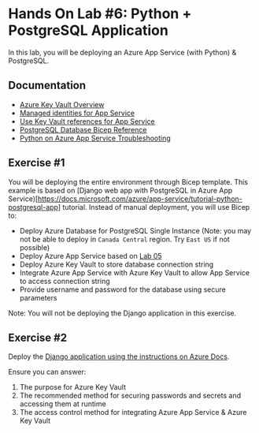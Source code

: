 # Hands On Lab #6:  Python + PostgreSQL Application 

In this lab, you will be deploying an Azure App Service (with Python) & PostgreSQL.

## Documentation

* [Azure Key Vault Overview](https://docs.microsoft.com/en-ca/azure/key-vault/general/overview)
* [Managed identities for App Service](https://docs.microsoft.com/azure/app-service/overview-managed-identity?tabs=dotnet)
* [Use Key Vault references for App Service](https://docs.microsoft.com/azure/app-service/app-service-key-vault-references)
* [PostgreSQL Database Bicep Reference](https://docs.microsoft.com/azure/templates/microsoft.dbforpostgresql/servers?tabs=bicep)
* [Python on Azure App Service Troubleshooting](https://docs.microsoft.com/azure/app-service/configure-language-python#troubleshooting)

## Exercise #1

You will be deploying the entire environment through Bicep template.  This example is based on [Django web app with PostgreSQL in Azure App Service)[https://docs.microsoft.com/azure/app-service/tutorial-python-postgresql-app] tutorial.  Instead of manual deployment, you will use Bicep to:

* Deploy Azure Database for PostgreSQL Single Instance (Note:  you may not be able to deploy in `Canada Central` region.  Try `East US` if not possible)
* Deploy Azure App Service based on [Lab 05](../Lab-05)
* Deploy Azure Key Vault to store database connection string
* Integrate Azure App Service with Azure Key Vault to allow App Service to access connection string
* Provide username and password for the database using secure parameters

Note:  You will not be deploying the Django application in this exercise.

## Exercise #2

Deploy the [Django application using the instructions on Azure Docs](https://docs.microsoft.com/en-us/azure/app-service/tutorial-python-postgresql-app).

Ensure you can answer:

1. The purpose for Azure Key Vault
2. The recommended method for securing passwords and secrets and accessing them at runtime
3. The access control method for integrating Azure App Service & Azure Key Vault